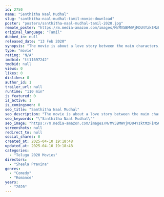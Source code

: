```yaml
---
id: 2750
name: "Santhitha Naal Mudhal"
slug: "santhitha-naal-mudhal-tamil-movie-download"
poster: "posters/santhitha-naal-mudhal-tamil-2020.jpg"
remote_poster: "https://m.media-amazon.com/images/M/MV5BMWVjMDU4YzktMzFiMS00ZDQ1LTk3OGYtNWUwOGY1MjM2MWZiXkEyXkFqcGdeQXVyMTM0MTg3NDc5._V1_SX300.jpg"
original_language: "Tamil"
dubbed_in: null
released_date: "13 Feb 2020"
synopsis: "The movie is about a love story between the main characters, Tamil and Mozhi. This story begins from their first encounter in their high school years till their adulthood. The movie illustrates how their relationships are coping w..."
type: "movie"
rating: "N/A"
imdbid: "tt11697242"
tmdbid: null
views: 0
likes: 0
dislikes: 0
author_id: 1
trailer_url: null
runtime: "110 min"
is_featured: 0
is_active: 1
is_comingsoon: 0
seo_title: "Santhitha Naal Mudhal"
seo_description: "The movie is about a love story between the main characters, Tamil and Mozhi. This story begins from their first encounter in their high school years till their adulthood. The movie illustrates how their relationships are coping w..."
seo_keywords: "\"Santhitha Naal Mudhal\""
seo_image: "https://m.media-amazon.com/images/M/MV5BMWVjMDU4YzktMzFiMS00ZDQ1LTk3OGYtNWUwOGY1MjM2MWZiXkEyXkFqcGdeQXVyMTM0MTg3NDc5._V1_SX300.jpg"
screenshots: null
redirect_to: null
social_shares: 0
created_at: 2025-04-10 19:18:48
updated_at: 2025-04-10 19:18:48
categories:
  - "Telugu 2020 Movies"
directors:
  - "Sheela Pravina"
genres:
  - "Comedy"
  - "Romance"
years:
  - "2020"
---
```

